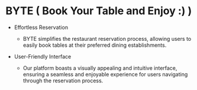 # BYTE ( Book Your Table and Enjoy :) )

- Effortless Reservation
    - BYTE simplifies the restaurant reservation process, allowing users to easily book tables at their preferred dining establishments.
    
- User-Friendly Interface
    - Our platform boasts a visually appealing and intuitive interface, ensuring a seamless and enjoyable experience for users navigating through the reservation process.
 
